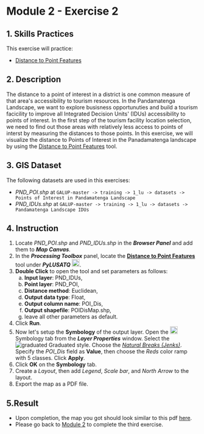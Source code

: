 # Module 2 - Exercise 2

## 1. Skills Practices

This exercise will practice:

- [Distance to Point Features](https://github.com/mogaetkpp/GALUP/blob/master/training/1_lu/modules/module2.md#22-distance-to-point-features)

## 2. Description

The distance to a point of interest in a district is one common measure of that area's accessibility to tourism resources.
In the Pandamatenga Landscape, we want to explore busisness opportunuties and build a tourism facicility to improve all Integrated Decision Units' (IDUs) accessibility to points of interest.
In the first step of the tourism facility location selection, we need to find out those areas with relatively less access to points of interst by measuring the distances to those points.
In this exercise, we will visualize the distance to Points of Interest in the Panadamatenga landscape by using the [Distance to Point Features](https://github.com/mogaetkpp/GALUP/blob/master/training/1_lu/modules/module2.md#22-distance-to-point-features) tool.

## 3. GIS Dataset

The following datasets are used in this exercises:

- _PND_POI.shp_ at
`GALUP-master -> training -> 1_lu -> datasets -> Points of Interest in Pandamatenga Landscape`
- _PND_IDUs.shp_ at
`GALUP-master -> training -> 1_lu -> datasets -> Pandamatenga Landscape IDUs`
	
## 4. Instruction

1. Locate _PND_POI.shp_ and _PND_IDUs.shp_ in the **_Browser Panel_** and add them to **_Map Canvas_**.
2. In the **_Processing Toolbox_** panel, locate the
   **<ins>Distance to Point Features</ins>** tool under **_PyLUSATQ_**
<img src="https://github.com/mogaetkpp/GALUP/blob/master/img/gui/icon/PyLUSATQ.svg" alt= "scripts" width="20">.
3. **Double Click** to open the tool and set parameters as follows:
   <ol type="a">
      <li><b>Input layer</b>: PND_IDUs,</li>
      <li><b>Point layer</b>: PND_POI,</li>
      <li><b>Distance method</b>: Euclidean,</li>
      <li><b>Output data type</b>: Float,</li>
      <li><b>Output column name</b>: POI_Dis,</li>
      <li><b>Output shapefile</b>: POIDisMap.shp,</li>
      <li>leave all other parameters as default.</li>
   </ol>
4. Click **Run**.
5. Now let's setup the **Symbology** of the output layer.
   Open the
   <img src="../../../img/gui/icon/symbology.svg" alt= "AttrTbl" width="20">
   Symbology tab from the **_Layer Properties_** window.
   Select the ![graduated](../../../img/gui/icon/rendererGraduatedSymbol.svg)
   Graduated style.
   Choose the [_Natural Breaks (Jenks)_](http://wiki.gis.com/wiki/index.php?title=Jenks_Natural_Breaks_Classification&oldid=763049).
   Specify the _POI_Dis_ field as **Value**, then choose the _Reds_ color ramp
   with 5 classes. Click **Apply**.
6. Click **OK** on the **Symbology** tab.
7. Create a _Layout_, then add _Legend_, _Scale bar_, and _North Arrow_ to the
   layout.
8. Export the map as a PDF file.

## 5.Result

- Upon completion, the map you got should look similar to this pdf
  [here](https://github.com/mogaetkpp/GALUP/blob/master/training/1_lu/pdf_maps/DistanceToHF.pdf).
- Please go back to
  [Module 2](https://github.com/mogaetkpp/GALUP/blob/master/training/1_lu/modules/module2.md#7-exercises-and-post-training-survey) to complete the third exercise.
